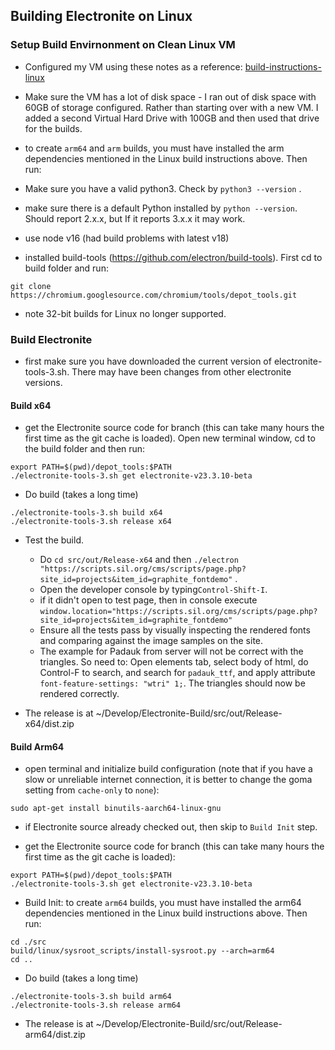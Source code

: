 ## Building Electronite on Linux
### Setup Build Envirnonment on Clean Linux VM
- Configured my VM using these notes as a reference: [build-instructions-linux](../build-instructions-linux.md)
- Make sure the VM has a lot of disk space - I ran out of disk space with 60GB of storage configured.  Rather than starting over with a new VM.  I added a second Virtual Hard Drive with 100GB and then used that drive for the builds.
- to create `arm64` and `arm` builds, you must have installed the arm dependencies mentioned in the Linux build instructions above.  Then run:
- Make sure you have a valid python3.  Check by `python3 --version` .
- make sure there is a default Python installed by `python --version`.  Should report 2.x.x, but If it reports 3.x.x it may work.

- use node v16 (had build problems with latest v18)
- installed build-tools (https://github.com/electron/build-tools). First cd to build folder and run:
``` 
git clone https://chromium.googlesource.com/chromium/tools/depot_tools.git
```
- note 32-bit builds for Linux no longer supported.

### Build Electronite
- first make sure you have downloaded the current version of electronite-tools-3.sh.  There may have been changes from other electronite versions.

#### Build x64
- get the Electronite source code for branch (this can take many hours the first time as the git cache is loaded). Open new terminal window, cd to the build folder and then run:
```
export PATH=$(pwd)/depot_tools:$PATH
./electronite-tools-3.sh get electronite-v23.3.10-beta
```

- Do build (takes a long time)
```
./electronite-tools-3.sh build x64
./electronite-tools-3.sh release x64
```

- Test the build.
    - Do `cd src/out/Release-x64` and then `./electron "https://scripts.sil.org/cms/scripts/page.php?site_id=projects&item_id=graphite_fontdemo"` .
    - Open the developer console by typing`Control-Shift-I`.
    - if it didn't open to test page, then in console execute `window.location="https://scripts.sil.org/cms/scripts/page.php?site_id=projects&item_id=graphite_fontdemo"`
    - Ensure all the tests pass by visually inspecting the rendered fonts and comparing against the image samples on the site.
    - The example for Padauk from server will not be correct with the triangles.  So need to:
      Open elements tab, select body of html, do Control-F to search, and search for `padauk_ttf`, and apply attribute `font-feature-settings: "wtri" 1;`.  The triangles should now be rendered correctly.

- The release is at ~/Develop/Electronite-Build/src/out/Release-x64/dist.zip

#### Build Arm64
- open terminal and initialize build configuration (note that if you have a slow or unreliable internet connection, it is better to change the goma setting from `cache-only` to `none`):
```
sudo apt-get install binutils-aarch64-linux-gnu
```

- if Electronite source already checked out, then skip to `Build Init` step.

- get the Electronite source code for branch (this can take many hours the first time as the git cache is loaded):
```
export PATH=$(pwd)/depot_tools:$PATH
./electronite-tools-3.sh get electronite-v23.3.10-beta
```

- Build Init: to create `arm64` builds, you must have installed the arm64 dependencies mentioned in the Linux build instructions above.  Then run:
```
cd ./src
build/linux/sysroot_scripts/install-sysroot.py --arch=arm64
cd ..
```

- Do build (takes a long time)
```
./electronite-tools-3.sh build arm64
./electronite-tools-3.sh release arm64
```

- The release is at ~/Develop/Electronite-Build/src/out/Release-arm64/dist.zip

